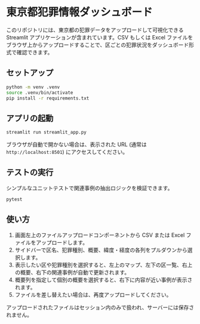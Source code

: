 # 東京都犯罪情報ダッシュボード

このリポジトリには、東京都の犯罪データをアップロードして可視化できる Streamlit アプリケーションが含まれています。CSV もしくは Excel ファイルをブラウザ上からアップロードすることで、区ごとの犯罪状況をダッシュボード形式で確認できます。

## セットアップ

```bash
python -m venv .venv
source .venv/bin/activate
pip install -r requirements.txt
```

## アプリの起動

```bash
streamlit run streamlit_app.py
```

ブラウザが自動で開かない場合は、表示された URL (通常は `http://localhost:8501`) にアクセスしてください。

## テストの実行

シンプルなユニットテストで関連事例の抽出ロジックを検証できます。

```bash
pytest
```

## 使い方

1. 画面左上のファイルアップロードコンポーネントから CSV または Excel ファイルをアップロードします。
2. サイドバーで区名、犯罪種別、概要、緯度・経度の各列をプルダウンから選択します。
3. 表示したい区や犯罪種別を選択すると、左上のマップ、左下の区一覧、右上の概要、右下の関連事例が自動で更新されます。
4. 概要列を指定して個別の概要を選択すると、右下に内容が近い事例が表示されます。
5. ファイルを差し替えたい場合は、再度アップロードしてください。

アップロードされたファイルはセッション内のみで扱われ、サーバーには保存されません。
